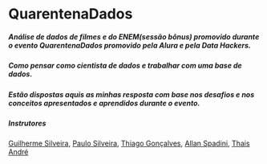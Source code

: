 # QuarentenaDados
##### Análise de dados de filmes e do ENEM(sessão bônus) promovido durante o evento QuarentenaDados promovido pela Alura e pela Data Hackers.
##### Como pensar como cientista de dados e trabalhar com uma base de dados.
##### Estão dispostas aquis as minhas resposta com base nos desafios e nos conceitos apresentados e aprendidos durante o evento.
##### Instrutores
[Guilherme Silveira](https://twitter.com/guilhermecaelum),
[Paulo Silveira](https://twitter.com/paulo_caelum),
[Thiago Gonçalves](https://twitter.com/tgcsantos),
[Allan Spadini](https://twitter.com/allanspadini),
[Thais André](https://twitter.com/thais_tandre)
